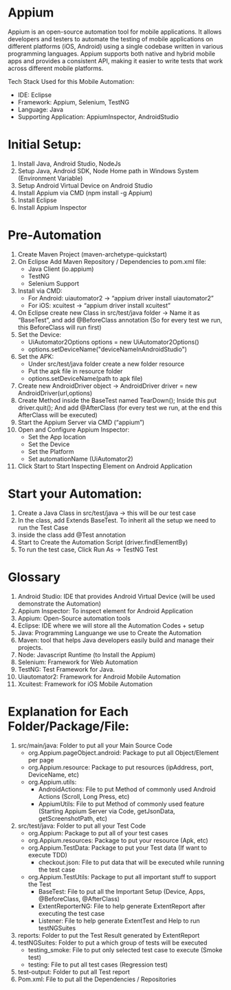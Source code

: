 # Appium
Appium is an open-source automation tool for mobile applications. It allows developers and testers to automate the testing of mobile applications on different platforms (iOS, Android) using a single codebase written in various programming languages. Appium supports both native and hybrid mobile apps and provides a consistent API, making it easier to write tests that work across different mobile platforms.

Tech Stack Used for this Mobile Automation:
- IDE: Eclipse
- Framework: Appium, Selenium, TestNG
- Language: Java
- Supporting Application: AppiumInspector, AndroidStudio

# Initial Setup:
1.	Install Java, Android Studio, NodeJs
2.	Setup Java, Android SDK, Node Home path in Windows System (Environment Variable)
3.	Setup Android Virtual Device on Android Studio
4.	Install Appium via CMD (npm install -g Appium)
5.	Install Eclipse
6.	Install Appium Inspector
   
# Pre-Automation
1.	Create Maven Project (maven-archetype-quickstart)
2.	On Eclipse Add Maven Repository / Dependencies to pom.xml file:
    - Java Client (io.appium)
    - TestNG
    - Selenium Support
4.	Install via CMD: 
    - For Android: uiautomator2 -> “appium driver install uiautomator2”
    - For iOS: xcuitest -> “appium driver install xcuitest”
5.	On Eclipse create new Class in src/test/java folder -> Name it as “BaseTest”, and add @BeforeClass annotation (So for every test we run, this BeforeClass will run first)
6.	Set the Device:
    - UiAutomator2Options options = new UiAutomator2Options()
    - options.setDeviceName("deviceNameInAndroidStudio")
7.	Set the APK:
    - Under src/test/java folder create a new folder resource
    - Put the apk file in resource folder
    - options.setDeviceName(path to apk file)
8.	Create new AndroidDriver object -> AndroidDriver driver = new AndroidDriver(url,options)
9.	Create Method inside the BaseTest named TearDown(); Inside this put driver.quit(); And add @AfterClass (for every test we run, at the end this AfterClass will be executed)
10.	Start the Appium Server via CMD (“appium”)
11.	Open and Configure Appium Inspector:
    - Set the App location
    - Set the Device
    - Set the Platform
    - Set automationName (UiAutomator2)
12.	Click Start to Start Inspecting Element on Android Application

# Start your Automation:
1.	Create a Java Class in src/test/java -> this will be our test case
2.	In the class, add Extends BaseTest. To inherit all the setup we need to run the Test Case
3.	inside the class add @Test annotation
4.	Start to Create the Automation Script (driver.findElementBy)
5.	To run the test case, Click Run As -> TestNG Test

# Glossary
1.	Android Studio: IDE that provides Android Virtual Device (will be used demonstrate the Automation)
2.	Appium Inspector: To inspect element for Android Application
3.	Appium: Open-Source automation tools
4.	Eclipse: IDE where we will store all the Automation Codes + setup
5.	Java: Programming Languange we use to Create the Automation
6.	Maven: tool that helps Java developers easily build and manage their projects.
7.	Node: Javascript Runtime (to Install the Appium)
8.	Selenium: Framework for Web Automation
9.	TestNG: Test Framework for Java.
10.	Uiautomator2: Framework for Android Mobile Automation
11.	Xcuitest: Framework for iOS Mobile Automation

# Explanation for Each Folder/Package/File:
1.	src/main/java: Folder to put all your Main Source Code
    - org.Appium.pageObject.android: Package to put all Object/Element per page
    - org.Appium.resource: Package to put resources (ipAddress, port, DeviceName, etc)
    - org.Appium.utils:
        - AndroidActions: File to put Method of commonly used Android Actions (Scroll, Long Press, etc)
        - AppiumUtils: File to put Method of commonly used feature (Starting Appium Server via Code, getJsonData, getScreenshotPath, etc)
2.	src/test/java: Folder to put all your Test Code
    - org.Appium: Package to put all of your test cases
    - org.Appium.resources: Package to put your resource (Apk, etc)
    - org.Appium.TestData: Package to put your Test data (If want to execute TDD)
        - checkout.json: File to put data that will be executed while running the test case
    - org.Appium.TestUtils: Package to put all important stuff to support the Test
        - BaseTest: File to put all the Important Setup (Device, Apps, @BeforeClass, @AfterClass)
        - ExtentReporterNG: File to help generate ExtentReport after executing the test case
        - Listener: File to help generate ExtentTest and Help to run testNGSuites
3.	reports: Folder to put the Test Result generated by ExtentReport
4.	testNGSuites: Folder to put a which group of tests will be executed
    - testing_smoke: File to put only selected test case to execute (Smoke test)
    - testing: File to put all test cases (Regression test)
5.	test-output: Folder to put all Test report
6.	Pom.xml: File to put all the Dependencies / Repositories
